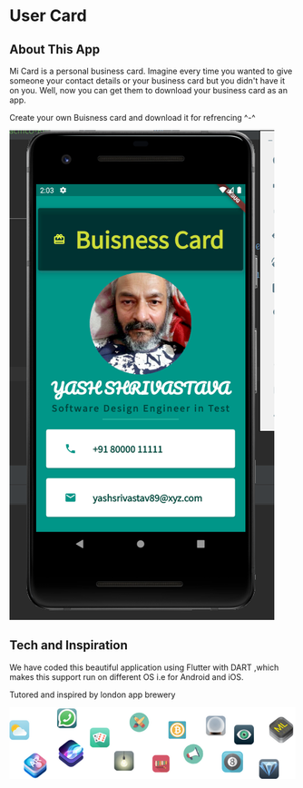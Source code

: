 

# User Card

## About This App
Mi Card is a personal business card. Imagine every time you wanted to give someone your contact details or your business card but you didn't have it on you. Well, now you can get them to download your business card as an app.

Create your own Buisness card and download it for refrencing ^-^

![Finised App](https://github.com/sh-yash/User_card/blob/master/Buisness%20Card.png)

## Tech and Inspiration
We have coded this beautiful application using Flutter with DART ,which makes this support run on different OS i.e for Android and iOS.

Tutored and inspired by london app brewery

![End Banner](https://github.com/sh-yash/BMI-Calculator/blob/master/readme-end-banner.png)
